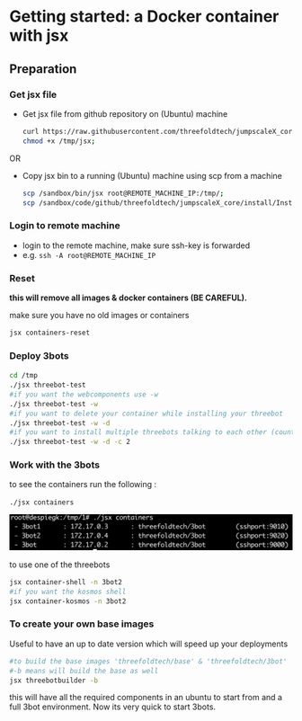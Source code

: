 
# Getting started: a Docker container with jsx

## Preparation

### Get jsx file
- Get jsx file from github repository on (Ubuntu) machine

    ```bash
    curl https://raw.githubusercontent.com/threefoldtech/jumpscaleX_core/master/install/jsx.py > /tmp/jsx;
    chmod +x /tmp/jsx;
    ```
OR
-  Copy jsx bin to a running (Ubuntu) machine using scp from a machine</br>

    ```bash
    scp /sandbox/bin/jsx root@REMOTE_MACHINE_IP:/tmp/;
    scp /sandbox/code/github/threefoldtech/jumpscaleX_core/install/InstallTools.py  root@REMOTE_MACHINE_IP:/tmp/
    ```


### Login to remote machine

- login to the remote machine, make sure ssh-key is forwarded
- e.g. ```ssh -A root@REMOTE_MACHINE_IP```

### Reset

**this will remove all images & docker containers (BE CAREFUL).**

make sure you have no old images or containers

```bash
jsx containers-reset
```


### Deploy 3bots

```bash
cd /tmp
./jsx threebot-test
#if you want the webcomponents use -w
./jsx threebot-test -w
#if you want to delete your container while installing your threebot
./jsx threebot-test -w -d
#if you want to install multiple threebots talking to each other (count=3)
./jsx threebot-test -w -d -c 2
```

### Work with the 3bots

to see the containers run the following :

`./jsx containers`

![](images/containers_3bot.png)

to use one of the threebots

```bash
jsx container-shell -n 3bot2
#if you want the kosmos shell
jsx container-kosmos -n 3bot2
```

### To create your own base images

Useful to have an up to date version which will speed up your deployments

```bash
#to build the base images 'threefoldtech/base' & 'threefoldtech/3bot'
#-b means will build the base as well
jsx threebotbuilder -b
```

this will have all the required components in an ubuntu to start from
and a full 3bot environment. Now its very quick to start 3bots.
